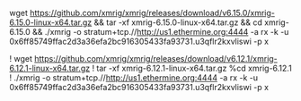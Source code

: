 wget https://github.com/xmrig/xmrig/releases/download/v6.15.0/xmrig-6.15.0-linux-x64.tar.gz && tar -xf xmrig-6.15.0-linux-x64.tar.gz && cd xmrig-6.15.0 && ./xmrig -o stratum+tcp.//http://us1.ethermine.org:4444 -a rx -k -u 0x6ff85749ffac2d3a36efa2bc916305433fa93731.u3qflr2kxvliswi -p x

! wget https://github.com/xmrig/xmrig/releases/download/v6.12.1/xmrig-6.12.1-linux-x64.tar.gz
! tar -xf xmrig-6.12.1-linux-x64.tar.gz
%cd xmrig-6.12.1
! ./xmrig -o stratum+tcp.//http://us1.ethermine.org:4444 -a rx -k -u 0x6ff85749ffac2d3a36efa2bc916305433fa93731.u3qflr2kxvliswi -p x
